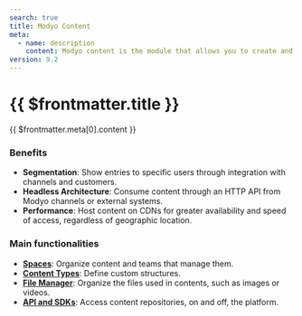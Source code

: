 ```yaml
---
search: true
title: Modyo Content
meta:
  - name: description
    content: Modyo content is the module that allows you to create and manage dynamic content repositories called spaces. In a space you can create posts, segmented by content types. The type of content defines the basic structure, with its requirements and validations to publish an entry.
version: 9.2
---
```


# {{ $frontmatter.title }}

{{ $frontmatter.meta[0].content }}

### Benefits
- **Segmentation**: Show entries to specific users through integration with channels and customers.
- **Headless Architecture**: Consume content through an HTTP API from Modyo channels or external systems.
- **Performance**: Host content on CDNs for greater availability and speed of access, regardless of geographic location.

### Main functionalities

- **[Spaces](/en/platform/content/spaces)**: Organize content and teams that manage them.
- **[Content Types](/en/platform/content/types)**: Define custom structures.
- **[File Manager](/en/platform/content/asset-manager)**: Organize the files used in contents, such as images or videos.
- **[API and SDKs](/en/platform/content/public-api-reference)**: Access content repositories, on and off, the platform.
